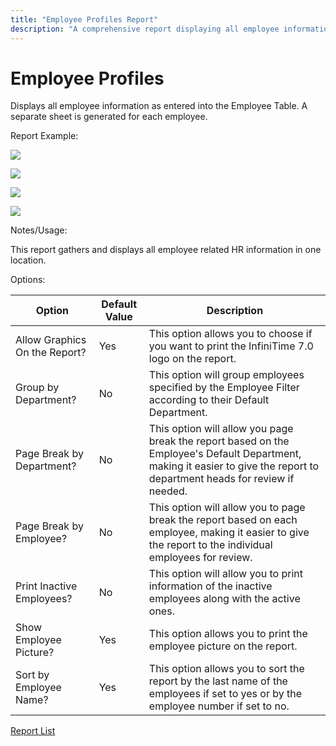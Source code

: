 ```yaml
---
title: "Employee Profiles Report"
description: "A comprehensive report displaying all employee information with customizable options and visual examples."
---
```


# Employee Profiles

Displays all employee information as entered into the Employee Table. A separate sheet is generated for each employee.

Report Example:

![](/img/Employee_Profiles_3.gif)

![](/img/Employee_Profiles_3.gif)

![](/img/Employee_Profiles_1.gif)

![](/img/Employee_Profiles_2.gif)

Notes/Usage:

This report gathers and displays all employee related HR information in one location.

Options:

| Option                        | Default Value | Description                                                                                                                                                                |
| ----------------------------- | ------------- | -------------------------------------------------------------------------------------------------------------------------------------------------------------------------- |
| Allow Graphics On the Report? | Yes           | This option allows you to choose if you want to print the InfiniTime 7.0 logo on the report.                                                                               |
| Group by Department?          | No            | This option will group employees specified by the Employee Filter according to their Default Department.                                                                   |
| Page Break by Department?     | No            | This option will allow you page break the report based on the Employee's Default Department, making it easier to give the report to department heads for review if needed. |
| Page Break by Employee?       | No            | This option will allow you to page break the report based on each employee, making it easier to give the report to the individual employees for review.                    |
| Print Inactive Employees?     | No            | This option will allow you to print information of the inactive employees along with the active ones.                                                                      |
| Show Employee Picture?        | Yes           | This option allows you to print the employee picture on the report.                                                                                                        |
| Sort by Employee Name?        | Yes           | This option allows you to sort the report by the last name of the employees if set to yes or by the employee number if set to no.                                          |

[Report List](../Report_List.md)

